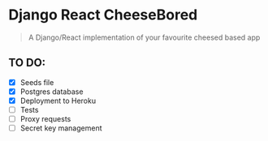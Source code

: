 # Django React CheeseBored

> A Django/React implementation of your favourite cheesed based app

## TO DO:

- [x] Seeds file
- [x] Postgres database
- [x] Deployment to Heroku
- [ ] Tests
- [ ] Proxy requests
- [ ] Secret key management
